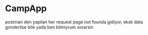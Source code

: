 # CampApp
postman den yapilan her request page not founda gidiyor, eksk data gonderilse bile yada ben bilmiyrum sorarsin
